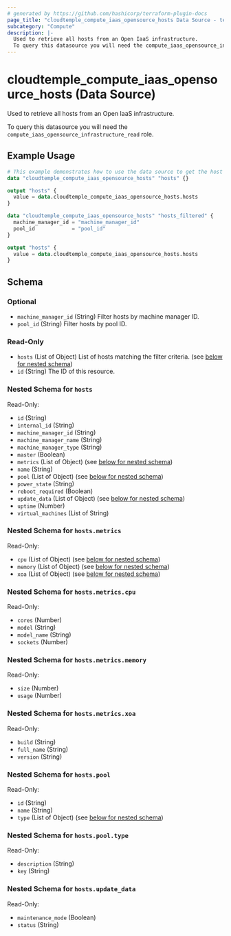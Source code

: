 ```yaml
---
# generated by https://github.com/hashicorp/terraform-plugin-docs
page_title: "cloudtemple_compute_iaas_opensource_hosts Data Source - terraform-provider-cloudtemple"
subcategory: "Compute"
description: |-
  Used to retrieve all hosts from an Open IaaS infrastructure.
  To query this datasource you will need the compute_iaas_opensource_infrastructure_read role.
---
```


# cloudtemple_compute_iaas_opensource_hosts (Data Source)

Used to retrieve all hosts from an Open IaaS infrastructure.

To query this datasource you will need the `compute_iaas_opensource_infrastructure_read` role.

## Example Usage

```terraform
# This example demonstrates how to use the data source to get the host details.
data "cloudtemple_compute_iaas_opensource_hosts" "hosts" {}

output "hosts" {
  value = data.cloudtemple_compute_iaas_opensource_hosts.hosts
}

data "cloudtemple_compute_iaas_opensource_hosts" "hosts_filtered" {
  machine_manager_id = "machine_manager_id"
  pool_id            = "pool_id"
}

output "hosts" {
  value = data.cloudtemple_compute_iaas_opensource_hosts.hosts
}
```

<!-- schema generated by tfplugindocs -->
## Schema

### Optional

- `machine_manager_id` (String) Filter hosts by machine manager ID.
- `pool_id` (String) Filter hosts by pool ID.

### Read-Only

- `hosts` (List of Object) List of hosts matching the filter criteria. (see [below for nested schema](#nestedatt--hosts))
- `id` (String) The ID of this resource.

<a id="nestedatt--hosts"></a>
### Nested Schema for `hosts`

Read-Only:

- `id` (String)
- `internal_id` (String)
- `machine_manager_id` (String)
- `machine_manager_name` (String)
- `machine_manager_type` (String)
- `master` (Boolean)
- `metrics` (List of Object) (see [below for nested schema](#nestedobjatt--hosts--metrics))
- `name` (String)
- `pool` (List of Object) (see [below for nested schema](#nestedobjatt--hosts--pool))
- `power_state` (String)
- `reboot_required` (Boolean)
- `update_data` (List of Object) (see [below for nested schema](#nestedobjatt--hosts--update_data))
- `uptime` (Number)
- `virtual_machines` (List of String)

<a id="nestedobjatt--hosts--metrics"></a>
### Nested Schema for `hosts.metrics`

Read-Only:

- `cpu` (List of Object) (see [below for nested schema](#nestedobjatt--hosts--metrics--cpu))
- `memory` (List of Object) (see [below for nested schema](#nestedobjatt--hosts--metrics--memory))
- `xoa` (List of Object) (see [below for nested schema](#nestedobjatt--hosts--metrics--xoa))

<a id="nestedobjatt--hosts--metrics--cpu"></a>
### Nested Schema for `hosts.metrics.cpu`

Read-Only:

- `cores` (Number)
- `model` (String)
- `model_name` (String)
- `sockets` (Number)


<a id="nestedobjatt--hosts--metrics--memory"></a>
### Nested Schema for `hosts.metrics.memory`

Read-Only:

- `size` (Number)
- `usage` (Number)


<a id="nestedobjatt--hosts--metrics--xoa"></a>
### Nested Schema for `hosts.metrics.xoa`

Read-Only:

- `build` (String)
- `full_name` (String)
- `version` (String)



<a id="nestedobjatt--hosts--pool"></a>
### Nested Schema for `hosts.pool`

Read-Only:

- `id` (String)
- `name` (String)
- `type` (List of Object) (see [below for nested schema](#nestedobjatt--hosts--pool--type))

<a id="nestedobjatt--hosts--pool--type"></a>
### Nested Schema for `hosts.pool.type`

Read-Only:

- `description` (String)
- `key` (String)



<a id="nestedobjatt--hosts--update_data"></a>
### Nested Schema for `hosts.update_data`

Read-Only:

- `maintenance_mode` (Boolean)
- `status` (String)


